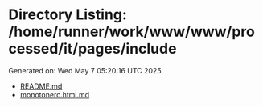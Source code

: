 # Directory Listing: /home/runner/work/www/www/processed/it/pages/include
Generated on: Wed May  7 05:20:16 UTC 2025

- [README.md](README.md)
- [monotonerc.html.md](monotonerc.html.md)
